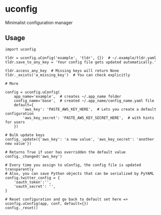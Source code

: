 # uconfig

Minimalist configuration manager

## Usage

    import uconfig

    tldr = uconfig.uConfig('example', 'tldr', {})  # ~/.example/tldr.yaml
    tldr.save_to_any_key = 'Your config file gets updated automatically.'

    tldr.access_any_key  # Missing keys will return None
    tldr._exists('a_missing_key')  # You can check explicitly

    # More

    config = uconfig.uConfig(
        app_name='example',  # creates ~/.app_name folder
        config_name='base',  # created ~/.app_name/config_name.yaml file
        default={
            'aws_key': 'PASTE_AWS_KEY_HERE',  # Lets you create a default configuration
            'aws_key_secret': 'PASTE_AWS_KEY_SECRET_HERE',  # with hints for users
        })

    # Bulk update keys
    config._update({'aws_key': 'a new value', 'aws_key_secret': 'another new value'})

    # Returns True if user has overridden the default value
    config._changed('aws_key')

    # Every time you assign to uConfig, the config file is updated transparently
    # Also, you can save Python objects that can be serialized by PyYAML
    config.twitter_config = {
        'oauth_token':'',
        'oauth_secret': '',
    }

    # Reset configuration and go back to default set here => uconfig.uConfig(app, conf, default={})
    config._reset()
